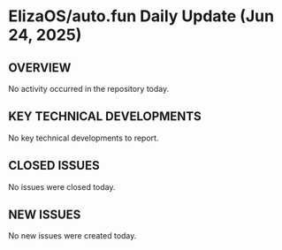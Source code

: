 # ElizaOS/auto.fun Daily Update (Jun 24, 2025)
## OVERVIEW
No activity occurred in the repository today.

## KEY TECHNICAL DEVELOPMENTS
No key technical developments to report.

## CLOSED ISSUES
No issues were closed today.

## NEW ISSUES
No new issues were created today.